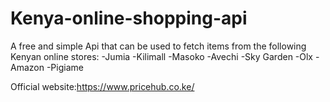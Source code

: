 # Kenya-online-shopping-api

A free and simple Api that can be used to fetch items from the following Kenyan online stores:
-Jumia
-Kilimall
-Masoko
-Avechi
-Sky Garden
-Olx
-Amazon
-Pigiame

Official website:https://www.pricehub.co.ke/
